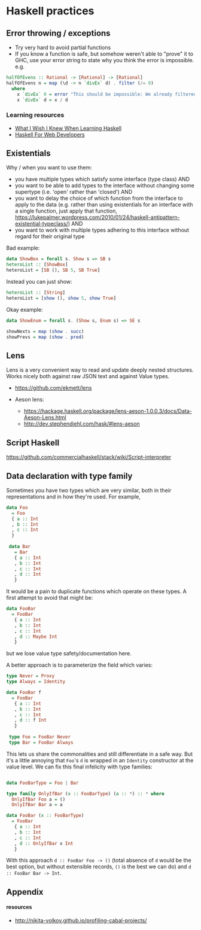 # Haskell practices

## Error throwing / exceptions

 * Try very hard to avoid partial functions
 * If you know a function is safe, but somehow weren't able to "prove" it to GHC, use your error string to state why you think the error is impossible. e.g.
 
 ```haskell
 halfOfEvens :: Rational -> [Rational] -> [Rational]
 halfOfEvens n = map (\d -> n `divEx` d) . filter (/= 0)
   where
     x `divEx` 0 = error "This should be impossible: We already filtered the list to remove zeroes"
     x `divEx` d = x / d
 ```

### Learning resources

* [What I Wish I Knew When Learning Haskell](http://dev.stephendiehl.com/hask/)
* [Haskell For Web Developers](http://www.stephendiehl.com/posts/haskell_web.html)

## Existentials

Why / when you want to use them:

* you have multiple types which satisfy some interface (type class)
AND
* you want to be able to add types to the interface without changing some supertype (i.e. 'open' rather than 'closed')
AND
* you want to delay the choice of which function from the interface to apply to the data (e.g. rather than using existentials for an interface with a single function, just apply that function, https://lukepalmer.wordpress.com/2010/01/24/haskell-antipattern-existential-typeclass/)
AND
* you want to work with multiple types adhering to this interface without regard for their original type

Bad example:

```haskell
data ShowBox = forall s. Show s => SB s
heteroList :: [ShowBox]
heteroList = [SB (), SB 5, SB True]
```

Instead you can just show:

```haskell
heteroList :: [String]
heteroList = [show (), show 5, show True]
```

Okay example:

```haskell
data ShowEnum = forall s. (Show s, Enum s) => SE s

showNexts = map (show . succ)
showPrevs = map (show . pred)
```

## Lens

Lens is a very convenient way to read and update deeply nested structures. Works nicely both against raw JSON text and against Value types.

* https://github.com/ekmett/lens

* Aeson lens:
  * https://hackage.haskell.org/package/lens-aeson-1.0.0.3/docs/Data-Aeson-Lens.html
  * http://dev.stephendiehl.com/hask/#lens-aeson

## Script Haskell

https://github.com/commercialhaskell/stack/wiki/Script-interpreter

## Data declaration with type family

Sometimes you have two types which are very similar, both in their representations and in how they're used. For example,

```haskell
data Foo
  = Foo
  { a :: Int
  , b :: Int
  , c :: Int
  }
  
 data Bar
   = Bar
   { a :: Int
   , b :: Int
   , c :: Int
   , d :: Int
   }
```

It would be a pain to duplicate functions which operate on these types. A first attempt to avoid that might be:

```haskell
data FooBar
  = FooBar
   { a :: Int
   , b :: Int
   , c :: Int
   , d :: Maybe Int
   }
```

but we lose value type safety/documentation here.

A better approach is to parameterize the field which varies:

```haskell
type Never = Proxy
type Always = Identity

data FooBar f
  = FooBar
   { a :: Int
   , b :: Int
   , c :: Int
   , d :: f Int
   }
   
 type Foo = FooBar Never
 type Bar = FooBar Always
```

This lets us share the commonalities and still differentiate in a safe way. But it's a little annoying that `Foo`'s `d` is wrapped in an `Identity` constructor at the value level. We can fix this final infelicity with type families:

```haskell

data FooBarType = Foo | Bar

type family OnlyIfBar (x :: FooBarType) (a :: *) :: * where
  OnlyIfBar Foo a = ()
  OnlyIfBar Bar a = a

data FooBar (x :: FooBarType)
  = FooBar
   { a :: Int
   , b :: Int
   , c :: Int
   , d :: OnlyIfBar x Int
   }
```
With this approach `d :: FooBar Foo -> ()` (total absence of `d` would be the best option, but without extensible records, `()` is the best we can do) and `d :: FooBar Bar -> Int`.

## Appendix

#### resources

* http://nikita-volkov.github.io/profiling-cabal-projects/
